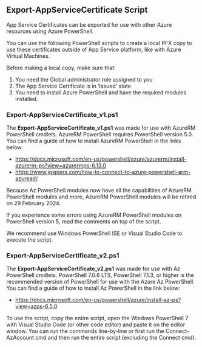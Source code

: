 ## Export-AppServiceCertificate Script

App Service Certificates can be exported for use with other Azure resources using Azure PowerShell.

You can use the following PowerShell scripts to create a local PFX copy to use these certificates outside of App Service platform, like with Azure Virtual Machines.

Before making a local copy, make sure that: 

1. You need the Global administrator role assigned to you
2. The App Service Certificate is in ‘Issued’ state
3. You need to install Azure PowerShell and have the required modules installed.


### Export-AppServiceCertificate_v1.ps1

The **Export-AppServiceCertificate_v1.ps1** was made for use with AzureRM PowerShell cmdlets.  AzureRM PowerShell requires PowerShell version 5.0. You can find a guide of how to install AzureRM PowerShell in the links below:

- https://docs.microsoft.com/en-us/powershell/azure/azurerm/install-azurerm-ps?view=azurermps-6.13.0
- https://www.jgspiers.com/how-to-connect-to-azure-powershell-arm-azuread/

Because Az PowerShell modules now have all the capabilities of AzureRM PowerShell modules and more, AzureRM PowerShell modules will be retired on 29 February 2024.

If you experience some errors using AzureRM PowerShell modules on PowerShell version 5, read the comments on top of the script.

We recommend use Windows PowerShell ISE or Visual Studio Code to execute the script.


### Export-AppServiceCertificate_v2.ps1

The **Export-AppServiceCertificate_v2.ps1** was made for use with Az PowerShell cmdlets.  PowerShell 7.0.6 LTS, PowerShell 7.1.3, or higher is the recommended version of PowerShell for use with the Azure Az PowerShell. You can find a guide of how to install Az PowerShell in the link below:

- https://docs.microsoft.com/en-us/powershell/azure/install-az-ps?view=azps-6.5.0


To use the script, copy the entire script, open the Windows PowerShell 7 with Visual Studio Code (or other code editor) and paste it on the editor window. You can run the commands line-by-line or first run the Connect-AzAccount cmd and then run the entire script (excluding the Connect cmd).
